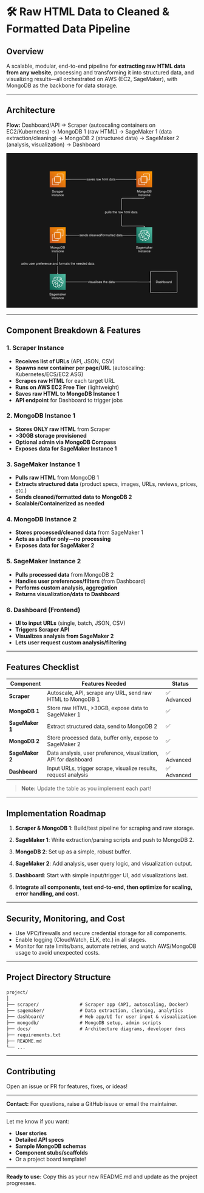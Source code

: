 # 🛠️ Raw HTML Data to Cleaned & Formatted Data Pipeline

## **Overview**

A scalable, modular, end-to-end pipeline for **extracting raw HTML data from any website**, processing and transforming it into structured data, and visualizing results—all orchestrated on AWS (EC2, SageMaker), with MongoDB as the backbone for data storage.

---

## **Architecture**

**Flow:**
Dashboard/API → Scraper (autoscaling containers on EC2/Kubernetes) → MongoDB 1 (raw HTML) → SageMaker 1 (data extraction/cleaning) → MongoDB 2 (structured data) → SageMaker 2 (analysis, visualization) → Dashboard

![System Architecture](docs/architecture.png)

---

## **Component Breakdown & Features**

### 1. **Scraper Instance**

* **Receives list of URLs** (API, JSON, CSV)
* **Spawns new container per page/URL** (autoscaling: Kubernetes/ECS/EC2 ASG)
* **Scrapes raw HTML** for each target URL
* **Runs on AWS EC2 Free Tier** (lightweight)
* **Saves raw HTML to MongoDB Instance 1**
* **API endpoint** for Dashboard to trigger jobs

### 2. **MongoDB Instance 1**

* **Stores ONLY raw HTML** from Scraper
* **>30GB storage provisioned**
* **Optional admin via MongoDB Compass**
* **Exposes data for SageMaker Instance 1**

### 3. **SageMaker Instance 1**

* **Pulls raw HTML** from MongoDB 1
* **Extracts structured data** (product specs, images, URLs, reviews, prices, etc.)
* **Sends cleaned/formatted data to MongoDB 2**
* **Scalable/Containerized as needed**

### 4. **MongoDB Instance 2**

* **Stores processed/cleaned data** from SageMaker 1
* **Acts as a buffer only—no processing**
* **Exposes data for SageMaker 2**

### 5. **SageMaker Instance 2**

* **Pulls processed data** from MongoDB 2
* **Handles user preferences/filters** (from Dashboard)
* **Performs custom analysis, aggregation**
* **Returns visualization/data to Dashboard**

### 6. **Dashboard (Frontend)**

* **UI to input URLs** (single, batch, JSON, CSV)
* **Triggers Scraper API**
* **Visualizes analysis from SageMaker 2**
* **Lets user request custom analysis/filtering**

---

## **Features Checklist**

| Component       | Features Needed                                                  | Status |
| --------------- | ---------------------------------------------------------------- | ------ |
| **Scraper**     | Autoscale, API, scrape any URL, send raw HTML to MongoDB 1       | ✅ Advanced |
| **MongoDB 1**   | Store raw HTML, >30GB, expose data to SageMaker 1                | ✅       |
| **SageMaker 1** | Extract structured data, send to MongoDB 2                       | ✅       |
| **MongoDB 2**   | Store processed data, buffer only, expose to SageMaker 2         | ✅       |
| **SageMaker 2** | Data analysis, user preference, visualization, API for dashboard | ✅ Advanced |
| **Dashboard**   | Input URLs, trigger scrape, visualize results, request analysis  | ✅ Advanced |

> **Note:** Update the table as you implement each part!

---

## **Implementation Roadmap**

1. **Scraper & MongoDB 1**:
   Build/test pipeline for scraping and raw storage.

2. **SageMaker 1**:
   Write extraction/parsing scripts and push to MongoDB 2.

3. **MongoDB 2**:
   Set up as a simple, robust buffer.

4. **SageMaker 2**:
   Add analysis, user query logic, and visualization output.

5. **Dashboard**:
   Start with simple input/trigger UI, add visualizations last.

6. **Integrate all components, test end-to-end, then optimize for scaling, error handling, and cost.**

---

## **Security, Monitoring, and Cost**

* Use VPC/firewalls and secure credential storage for all components.
* Enable logging (CloudWatch, ELK, etc.) in all stages.
* Monitor for rate limits/bans, automate retries, and watch AWS/MongoDB usage to avoid unexpected costs.

---

## **Project Directory Structure**

```
project/
│
├── scraper/               # Scraper app (API, autoscaling, Docker)
├── sagemaker/             # Data extraction, cleaning, analytics
├── dashboard/             # Web app/UI for user input & visualization
├── mongodb/               # MongoDB setup, admin scripts
├── docs/                  # Architecture diagrams, developer docs
├── requirements.txt
├── README.md
└── ...
```

---

## **Contributing**

Open an issue or PR for features, fixes, or ideas!

---

**Contact:**
For questions, raise a GitHub issue or email the maintainer.

---

Let me know if you want:

* **User stories**
* **Detailed API specs**
* **Sample MongoDB schemas**
* **Component stubs/scaffolds**
* Or a project board template!

---

**Ready to use:**
Copy this as your new README.md and update as the project progresses.

